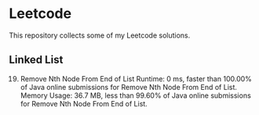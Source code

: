 # Leetcode
This repository collects some of my Leetcode solutions.

## Linked List
19. Remove Nth Node From End of List
Runtime: 0 ms, faster than 100.00% of Java online submissions for Remove Nth Node From End of List.
Memory Usage: 36.7 MB, less than 99.60% of Java online submissions for Remove Nth Node From End of List.
